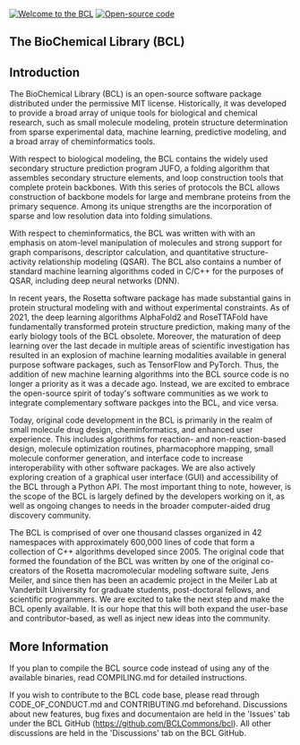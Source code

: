 [![Welcome to the BCL](https://img.shields.io/badge/welcome-BCL-brightgreen.svg?style=round)](https://github.com/BCLCommons/bcl/discussions)
[![Open-source code](https://img.shields.io/badge/license-MIT-brightgreen.svg?style=round)](https://github.com/BCLCommons/bcl/blob/master/documentation/License.txt)


## The BioChemical Library (BCL)

Introduction
------------

The BioChemical Library (BCL) is an open-source software package distributed under the permissive MIT license. Historically, it was developed to 
provide a broad array of unique tools for biological and chemical research, such as small molecule modeling, protein structure determination from 
sparse experimental data, machine learning, predictive modeling, and a broad array of cheminformatics tools. 

With respect to biological modeling, the BCL contains the widely used secondary structure prediction program JUFO, a folding algorithm that 
assembles secondary structure elements, and loop construction tools that complete protein backbones. With this series of protocols the BCL allows 
construction of backbone models for large and membrane proteins from the primary sequence. Among its unique strengths are the incorporation of sparse 
and low resolution data into folding simulations.

With respect to cheminformatics, the BCL was written with with an emphasis on atom-level manipulation of molecules and strong support for graph 
comparisons, descriptor calculation, and quantitative structure-activity relationship modeling (QSAR). The BCL also contains a number of standard 
machine learning algorithms coded in C/C++ for the purposes of QSAR, including deep neural networks (DNN). 

In recent years, the Rosetta software package has made substantial gains in protein structural modeling with and without experimental constraints. 
As of 2021, the deep learning algorithms AlphaFold2 and RoseTTAFold have fundamentally transformed protein structure prediction, making many 
of the early biology tools of the BCL obsolete. Moreover, the maturation of deep learning over the last decade in multiple areas of scientific 
investigation has resulted in an explosion of machine learning modalities available in general purpose software packages, such as TensorFlow 
and PyTorch. Thus, the addition of new machine learning algorithms into the BCL source code is no longer a priority as it was a decade ago. 
Instead, we are excited to embrace the open-source spirit of today's software communities as we work to integrate complementary software packges 
into the BCL, and vice versa.

Today, original code development in the BCL is primarily in the realm of small molecule drug design, cheminformatics, and enhanced user experience. 
This includes algorithms for reaction- and non-reaction-based design, molecule optimization routines, pharmacophore mapping, small molecule conformer 
generation, and interface code to increase interoperability with other software packages. We are also actively exploring creation of a graphical user 
interface (GUI) and accessibility of the BCL through a Python API. The most important thing to note, however, is the scope of the BCL is largely 
defined by the developers working on it, as well as ongoing changes to needs in the broader computer-aided drug discovery community.

The BCL is comprised of over one thousand classes organized in 42 namespaces with approximately 600,000 lines of code that form a collection of C++ 
algorithms developed since 2005. The original code that formed the foundation of the BCL was written by one of the original co-creators of the 
Rosetta macromolecular modeling software suite, Jens Meiler, and since then has been an academic project in the Meiler Lab at Vanderbilt University 
for graduate students, post-doctoral fellows, and scientific programmers. We are excited to take the next step and make the BCL openly available. 
It is our hope that this will both expand the user-base and contributor-based, as well as inject new ideas into the community. 

More Information
------------

If you plan to compile the BCL source code instead of using any of the available binaries, read COMPILING.md for detailed instructions.

If you wish to contribute to the BCL code base, please read through CODE_OF_CONDUCT.md and CONTRIBUTING.md beforehand. Discussions about new 
features, bug fixes and documentaion are held in the 'Issues' tab under the BCL GitHub (https://github.com/BCLCommons/bcl). All other discussions 
are held in the 'Discussions' tab on the BCL GitHub.
